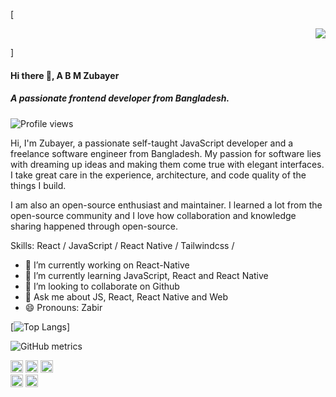[<p align="right">
  <img src="https://avatars.githubusercontent.com/u/77219792?s=400&u=3b5028f259d9c9ee19f5e3cf3c0dc4a05ba675a0&v=4">
</p>]

#### Hi there 👋, A B M Zubayer
##### A passionate frontend developer from Bangladesh.

![Profile views](https://gpvc.arturio.dev/zubayer-47)  


Hi, I'm Zubayer, a passionate self-taught JavaScript developer and a freelance software engineer from Bangladesh. My passion for software lies with dreaming up ideas and making them come true with elegant interfaces. I take great care in the experience, architecture, and code quality of the things I build.

I am also an open-source enthusiast and maintainer. I learned a lot from the open-source community and I love how collaboration and knowledge sharing happened through open-source.

Skills: React / JavaScript / React Native / Tailwindcss / 

- 🔭 I’m currently working on React-Native 
- 🌱 I’m currently learning JavaScript, React and React Native 
- 👯 I’m looking to collaborate on Github 
- 💬 Ask me about JS, React, React Native and Web 
- 😄 Pronouns: Zabir 

[![Top Langs](https://github-readme-stats.vercel.app/api/top-langs/?username=zubayer-47&layout=compact)]

![GitHub metrics](https://metrics.lecoq.io/zubayer-47)

[<img src='https://cdn.jsdelivr.net/npm/simple-icons@3.0.1/icons/github.svg' alt='github' height='20'>](https://github.com/zubayer-47) 
  [<img src='https://cdn.jsdelivr.net/npm/simple-icons@3.0.1/icons/facebook.svg' alt='facebook' height='20'>](https://www.facebook.com/zubayer.dev) 
    [<img src='https://cdn.jsdelivr.net/npm/simple-icons@3.0.1/icons/instagram.svg' alt='instagram' height='20'>](https://www.instagram.com/dev_zubayer/)  
[<img src='https://cdn.jsdelivr.net/npm/simple-icons@3.0.1/icons/twitter.svg' alt='twitter' height='20'>](https://twitter.com/zubayerDev)  [<img src='https://cdn.jsdelivr.net/npm/simple-icons@3.0.1/icons/icloud.svg' alt='website' height='20'>](https://zubayer-dev.netlify.app/)  
